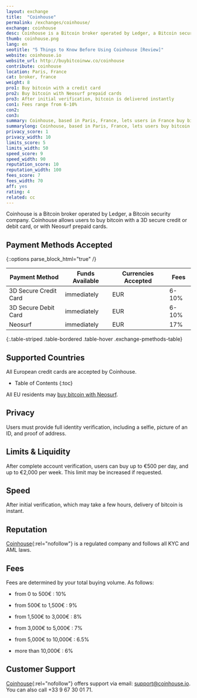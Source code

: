 ```yaml
---
layout: exchange
title:  "Coinhouse"
permalink: /exchanges/coinhouse/
exchange: coinhouse
desc: Coinhouse is a Bitcoin broker operated by Ledger, a Bitcoin security company. Coinhouse users can buy bitcoin with a credit card or Neosurf prepaid card.
thumb: coinhouse.png
lang: en
seotitle: "5 Things to Know Before Using Coinhouse [Review]"
website: coinhouse.io
website_url: http://buybitcoinww.co/coinhouse
contribute: coinhouse
location: Paris, France
cat: broker, france
weight: 8
pro1: Buy bitcoin with a credit card
pro2: Buy bitcoin with Neosurf prepaid cards
pro3: After initial verification, bitcoin is delivered instantly
con1: Fees range from 6-10%
con2: 
con3:
summary: Coinhouse, based in Paris, France, lets users in France buy bitcoin with a 3D secure credit card or debit card, or with Neosurf prepaid cards.
summarylong: Coinhouse, based in Paris, France, lets users buy bitcoin with a 3D secure credit card or debit card, or with Neosurf prepaid cards. Coinhouse has plans to expand its service to the rest of Europe in early-2016. 
privacy_score: 1
privacy_width: 10
limits_score: 5
limits_width: 50
speed_score: 9
speed_width: 90
reputation_score: 10
reputation_width: 100
fees_score: 7
fees_width: 70
aff: yes
rating: 4
related: cc
--- 
```

Coinhouse is a Bitcoin broker operated by Ledger, a Bitcoin security company. Coinhouse allows users to buy bitcoin with a 3D secure credit or debit card, or with Neosurf prepaid cards. 

## Payment Methods Accepted

{::options parse_block_html="true" /}
<div class="table-responsive">

| Payment Method | Funds Available | Currencies Accepted | Fees  |
|----------------|-----------------|---------------------|-------|
| 3D Secure Credit Card    | immediately     | EUR                 | 6-10% |
| 3D Secure Debit Card     | immediately     | EUR                 | 6-10% |
| Neosurf                  | immediately     | EUR                 | 17%   |
{:.table-striped .table-bordered .table-hover .exchange-pmethods-table}

</div>

## Supported Countries
All European credit cards are accepted by Coinhouse.

* Table of Contents
{:toc}

All EU residents may [buy bitcoin with Neosurf](/en/buy-bitcoin-neosurf/). 

## Privacy
Users must provide full identity verification, including a selfie, picture of an ID, and proof of address. 

## Limits & Liquidity
After complete account verification, users can buy up to €500 per day, and up to €2,000 per week. This limit may be increased if requested. 

## Speed
After initial verification, which may take a few hours, delivery of bitcoin is instant. 

## Reputation
[Coinhouse](http://buybitcoinww.co/coinhouse){:rel="nofollow"} is a regulated company and follows all KYC and AML laws.  

## Fees
Fees are determined by your total buying volume. As follows: 


* from 0 to 500€ : 10%

* from 500€ to 1,500€ : 9%

* from 1,500€ to 3,000€ : 8%

* from 3,000€ to 5,000€ : 7%

* from 5,000€ to 10,000€ : 6.5%

* more than 10,000€ : 6% 

## Customer Support
[Coinhouse](http://buybitcoinww.co/coinhouse){:rel="nofollow"} offers support via email: support@coinhouse.io. You can also call +33 9 67 30 01 71. 

